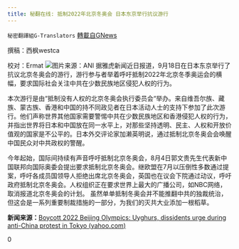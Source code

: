 ```yaml
---
title: 秘翻在线: 抵制2022年北京冬奥会 日本东京举行抗议游行
---
```

`秘密翻譯組G-Translators` [轉載自GNews](https://gnews.org/zh-hans/1544611/)

撰稿：西枫westca

校对：Ermat
![](https://assets.gnews.org/wp-content/uploads/2021/09/unnamed-10.jpg)图片来源：ANI
据雅虎新闻近日报道，9月18日在日本东京举行了抗议北京冬奥会的游行，游行参与者举着呼吁抵制2022年北京冬季奥运会的横幅，要求国际社会关注中共在少数民族地区侵犯人权的行为。

本次游行是由“抵制没有人权的北京冬奥会执行委员会“举办。来自维吾尔族、藏族、蒙古族、香港和中国的持不同政见者在日本活动人士的支持下参加了此次游行。他们声称世界其他国家需要警惕中共在少数民族地区和香港侵犯人权的行为，并指出世界将日本和中国放在同一水平上，对那些坚持透明、民主、人权和开放价值观的国家是不公平的。日本外交评论家加濑英明说，通过抵制北京冬奥会会唤醒中国民众对中共政权的警醒。

今年起始，国际间持续有声音呼吁抵制北京冬奥会，8月4日郭文贵先生代表新中国联邦向国际奥委会提出要求抵制北京冬奥会。继欧盟在7月以压倒性多数通过提案，呼吁各成员国领导人拒绝出席北京冬奥会，英国也在议会下院通过动议，呼吁政府抵制北京冬奥会。人权组织正在要求世界上最大的广播公司，如NBC网络，取消报道北京冬奥会的计划。 虽然单单抵制冬奥会并不能推翻中共的独裁统治，但这会是一系列重要制裁措施的一部分，为我们的灭共大业添加一根稻草。

**新闻来源：**[Boycott 2022 Beijing Olympics: Uyghurs, dissidents urge during anti-China protest in Tokyo (yahoo.com)](https://sg.news.yahoo.com/boycott-2022-beijing-olympics-uyghurs-091410947.html)

0
